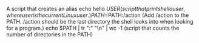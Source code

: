 A script that creates an alias
echo hello $USER (script that prints hello user, where user is the current Linux user.)
PATH=$PATH:/action (Add /action to the PATH. /action should be the last directory the shell looks into when looking for a program.)
echo $PATH | tr ":" "\n" | wc -1 (script that counts the number of directories in the PATH)
